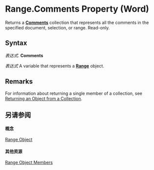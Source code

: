
# Range.Comments Property (Word)

Returns a  **[Comments](e384b37a-50e3-a214-52a8-6fda2acc4991.md)** collection that represents all the comments in the specified document, selection, or range. Read-only.


## Syntax

 _表达式_. **Comments**

 _表达式_ A variable that represents a **[Range](15a7a1c4-5f3f-5b6e-60e9-29688de3f274.md)** object.


## Remarks

For information about returning a single member of a collection, see [Returning an Object from a Collection](28f76384-f495-9640-a7c8-10ada3fac727.md).


## 另请参阅


#### 概念


[Range Object](15a7a1c4-5f3f-5b6e-60e9-29688de3f274.md)
#### 其他资源


[Range Object Members](http://msdn.microsoft.com/library/3c4a36d9-2a80-5aaf-827b-275a52bfa193%28Office.15%29.aspx)